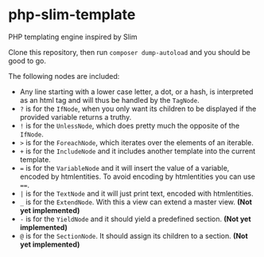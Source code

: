 # php-slim-template
PHP templating engine inspired by Slim

Clone this repository, then run `composer dump-autoload` and you should be good to go.

The following nodes are included:

* Any line starting with a lower case letter, a dot, or a hash, is interpreted as an html tag and will thus be handled by the `TagNode`.
* `?` is for the `IfNode`, when you only want its children to be displayed if the provided variable returns a truthy.
* `!` is for the `UnlessNode`, which does pretty much the opposite of the `IfNode`.
* `>` is for the `ForeachNode`, which iterates over the elements of an iterable.
* `+` is for the `IncludeNode` and it includes another template into the current template.
* `=` is for the `VariableNode` and it will insert the value of a variable, encoded by htmlentities. To avoid encoding by htmlentities you can use `==`.
* `|` is for the `TextNode` and it will just print text, encoded with htmlentities.
* `_` is for the `ExtendNode`. With this a view can extend a master view. **(Not yet implemented)**
* `-` is for the `YieldNode` and it should yield a predefined section. **(Not yet implemented)**
* `@` is for the `SectionNode`. It should assign its children to a section. **(Not yet implemented)**